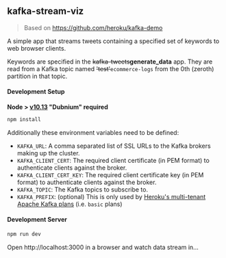 ## kafka-stream-viz

> Based on https://github.com/heroku/kafka-demo

A simple app that streams tweets containing a specified set of keywords to web browser clients.

Keywords are specified in the ~~kafka-tweets~~**generate_data** app. They are read from a Kafka topic named ~~'test'~~`ecommerce-logs` from the 0th (zeroth) partition in that topic.

#### Development Setup

**Node > [v10.13](https://nodejs.org/dist/v10.13.0/docs/api/) "Dubnium" required**

```sh
npm install
```

Additionally these environment variables need to be defined:

- `KAFKA_URL`: A comma separated list of SSL URLs to the Kafka brokers making up the cluster.
- `KAFKA_CLIENT_CERT`: The required client certificate (in PEM format) to authenticate clients against the broker.
- `KAFKA_CLIENT_CERT_KEY`: The required client certificate key (in PEM format) to authenticate clients against the broker.
- `KAFKA_TOPIC`: The Kafka topics to subscribe to.
- `KAFKA_PREFIX`: (optional) This is only used by [Heroku's multi-tenant Apache Kafka plans](https://devcenter.heroku.com/articles/multi-tenant-kafka-on-heroku) (i.e. `basic` plans)

#### Development Server

```sh
npm run dev
```

Open http://localhost:3000 in a browser and watch data stream in...

```

```
